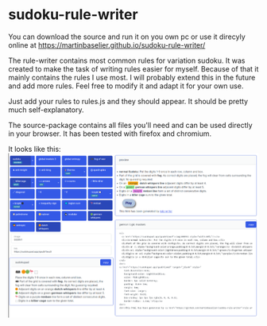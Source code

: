 # sudoku-rule-writer
You can download the source and run it on you own pc or use it direcyly online at
https://martinbaselier.github.io/sudoku-rule-writer/

The rule-writer contains most common rules for variation sudoku. It was created to make the task of writing rules easier for myself. Because of that it mainly contains the rules I use most. I will probably extend this in the future and add more rules. Feel free to modify it and adapt it for your own use. 

Just add your rules to rules.js and they should appear. It should be pretty much self-explanatory.

The source-package contains all files you'll need and can be used directly in your browser. It has been tested with firefox and chromium. 

It looks like this: 
![preview](preview/preview.png?raw=true "Prievew")

